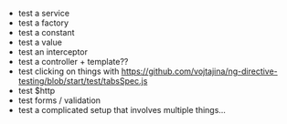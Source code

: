 - test a service
- test a factory
- test a constant
- test a value
- test an interceptor
- test a controller + template??
- test clicking on things with https://github.com/vojtajina/ng-directive-testing/blob/start/test/tabsSpec.js
- test $http
- test forms / validation
- test a complicated setup that involves multiple things...
